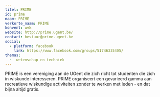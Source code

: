 ```yaml
---
titel: PRIME
id: prime
naam: PRIME
verkorte_naam: PRIME
konvent: wvk
website: http://prime.ugent.be/
contact: bestuur@prime.ugent.be
social: 
  - platform: facebook
    link: https://www.facebook.com/groups/51746335405/
themas:
  -  wetenschap en techniek
---
```


PRIME is een vereniging aan de UGent die zich richt tot studenten die zich in wiskunde interesseren. PRIME organiseert een gevarieerd gamma aan recreatieve wiskundige activiteiten zonder te werken met leden - en dat bijna altijd gratis.
